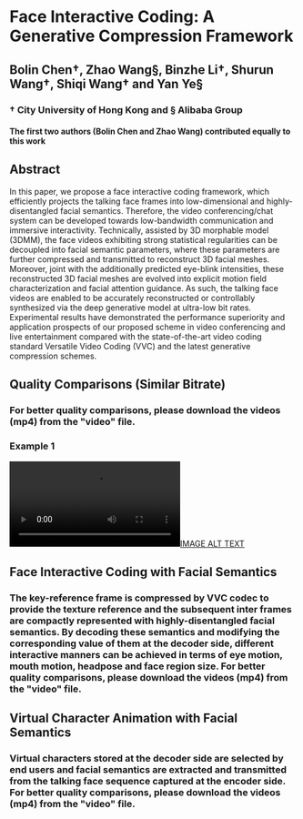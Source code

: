 # Face Interactive Coding: A Generative Compression Framework

## Bolin Chen&dagger;, Zhao Wang&sect;, Binzhe Li&dagger;, Shurun Wang&dagger;, Shiqi Wang&dagger; and Yan Ye&sect;

### &dagger; City University of Hong Kong and &sect; Alibaba Group

#### The first two authors (Bolin Chen and Zhao Wang) contributed equally to this work

## Abstract

In this paper, we propose a face interactive coding framework, which efficiently projects the talking face frames into low-dimensional and highly-disentangled facial semantics. Therefore, the video conferencing/chat system can be developed towards low-bandwidth communication and immersive interactivity. Technically, assisted by 3D morphable model (3DMM), the face videos exhibiting strong statistical regularities can be decoupled into facial semantic parameters, where these parameters are further compressed and transmitted to reconstruct 3D facial meshes. Moreover, joint with the additionally predicted eye-blink intensities, these reconstructed 3D facial meshes are evolved into explicit motion field characterization and facial attention guidance. As such, the talking face videos are enabled to be accurately reconstructed or controllably synthesized via the deep generative model at ultra-low bit rates. Experimental results have demonstrated the performance superiority and application prospects of our proposed scheme in video conferencing and live entertainment compared with the state-of-the-art video coding standard Versatile Video Coding (VVC) and the latest generative compression schemes.

## Quality Comparisons (Similar Bitrate)

### For better quality comparisons, please download the videos (mp4) from the "video" file.

### Example 1

[![IMAGE ALT TEXT](https://user-images.githubusercontent.com/80899378/195520658-a6523e1b-dcdb-4be7-ad17-b7873eb9d26c.mp4)](https://user-images.githubusercontent.com/80899378/195520658-a6523e1b-dcdb-4be7-ad17-b7873eb9d26c.mp4)


## Face Interactive Coding with Facial Semantics

### The key-reference frame is compressed by VVC codec to provide the texture reference and the subsequent inter frames are compactly represented with highly-disentangled facial semantics. By decoding these semantics and modifying the corresponding value of them at the decoder side, different interactive manners can be achieved in terms of eye motion, mouth motion, headpose and face region size. For better quality comparisons, please download the videos (mp4) from the "video" file.


## Virtual Character Animation with Facial Semantics

### Virtual characters stored at the decoder side are selected by end users and facial semantics are extracted and transmitted from the talking face sequence captured at the encoder side. For better quality comparisons, please download the videos (mp4) from the "video" file.

